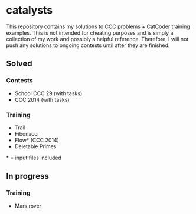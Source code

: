 # catalysts

This repository contains my solutions to [CCC](https://register.codingcontest.org/) problems + CatCoder
training examples. This is not intended for cheating purposes and is simply a collection of my work
and possibly a helpful reference. Therefore, I will not push any solutions to ongoing contests until after
they are finished.

## Solved

### Contests

 - School CCC 29 (with tasks)
 - CCC 2014 (with tasks)

### Training

 - Trail
 - Fibonacci
 - Flow* (CCC 2014)
 - Deletable Primes
 
\* = input files included

## In progress
### Training

 - Mars rover
